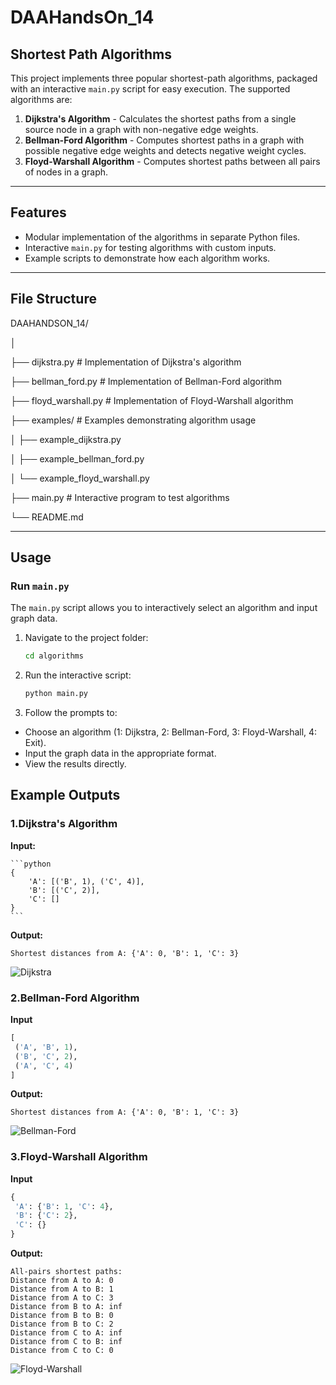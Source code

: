 # DAAHandsOn_14

## Shortest Path Algorithms

This project implements three popular shortest-path algorithms, packaged with an interactive `main.py` script for easy execution. The supported algorithms are:

1. **Dijkstra's Algorithm** - Calculates the shortest paths from a single source node in a graph with non-negative edge weights.
2. **Bellman-Ford Algorithm** - Computes shortest paths in a graph with possible negative edge weights and detects negative weight cycles.
3. **Floyd-Warshall Algorithm** - Computes shortest paths between all pairs of nodes in a graph.

---

## **Features**

- Modular implementation of the algorithms in separate Python files.
- Interactive `main.py` for testing algorithms with custom inputs.
- Example scripts to demonstrate how each algorithm works.

---

## **File Structure**

DAAHANDSON_14/

│

├── dijkstra.py # Implementation of Dijkstra's algorithm

├── bellman_ford.py # Implementation of Bellman-Ford algorithm

├── floyd_warshall.py # Implementation of Floyd-Warshall algorithm

├── examples/ # Examples demonstrating algorithm usage

│ ├── example_dijkstra.py

│ ├── example_bellman_ford.py

│ └── example_floyd_warshall.py

├── main.py # Interactive program to test algorithms

└── README.md

---

## **Usage**

### **Run `main.py`**

The `main.py` script allows you to interactively select an algorithm and input graph data.

1. Navigate to the project folder:

   ```bash
   cd algorithms
   ```

2. Run the interactive script:

    ```bash
    python main.py
    ```

3. Follow the prompts to:

- Choose an algorithm (1: Dijkstra, 2: Bellman-Ford, 3: Floyd-Warshall, 4: Exit).
- Input the graph data in the appropriate format.
- View the results directly.

## Example Outputs

### **1.Dijkstra's Algorithm**

**Input:**

    ```python
    {
        'A': [('B', 1), ('C', 4)],
        'B': [('C', 2)],
        'C': []
    }
    ```
**Output:**

   ```plaintext
   Shortest distances from A: {'A': 0, 'B': 1, 'C': 3}
   ```
![Dijkstra](https://github.com/user-attachments/assets/c4b71744-d1a5-4ab6-84e0-44e4d4d33502)

### **2.Bellman-Ford Algorithm**
**Input**
   ```python
   [
    ('A', 'B', 1),
    ('B', 'C', 2),
    ('A', 'C', 4)
   ]
   ```
**Output:**

   ```plaintext
   Shortest distances from A: {'A': 0, 'B': 1, 'C': 3}
   ```
![Bellman-Ford](https://github.com/user-attachments/assets/9f017b7d-4e12-465c-be4a-682e9a57fa2c)

### **3.Floyd-Warshall Algorithm**
**Input**
   ```python
   {
    'A': {'B': 1, 'C': 4},
    'B': {'C': 2},
    'C': {}
   }
   ```
**Output:**

   ```vbnet
   All-pairs shortest paths:
   Distance from A to A: 0
   Distance from A to B: 1
   Distance from A to C: 3
   Distance from B to A: inf
   Distance from B to B: 0
   Distance from B to C: 2
   Distance from C to A: inf
   Distance from C to B: inf
   Distance from C to C: 0
   ```
![Floyd-Warshall](https://github.com/user-attachments/assets/8f0b94d5-7886-40f7-bb2b-aafa95cdb9da)
